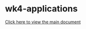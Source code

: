 # wk4-applications
[Click here to view the main document](https://github.com/dse3101-2320/03-workshop/blob/main/src/03-workshop.md)